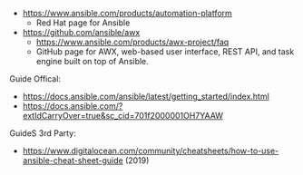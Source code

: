 * https://www.ansible.com/products/automation-platform
  * Red Hat page for Ansible
* https://github.com/ansible/awx
  * https://www.ansible.com/products/awx-project/faq
  * GitHub page for AWX, web-based user interface, REST API, and task engine built on top of Ansible.



Guide Offical:
* https://docs.ansible.com/ansible/latest/getting_started/index.html
* https://docs.ansible.com/?extIdCarryOver=true&sc_cid=701f2000001OH7YAAW

GuideS 3rd Party:
* https://www.digitalocean.com/community/cheatsheets/how-to-use-ansible-cheat-sheet-guide (2019)
